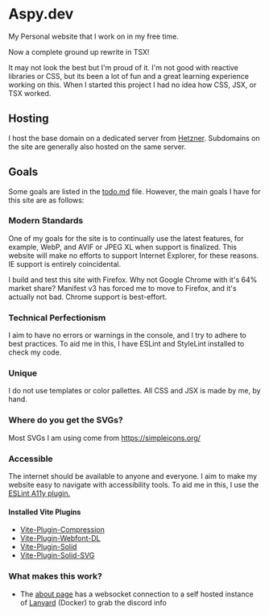 # Aspy.dev

My Personal website that I work on in my free time.

Now a complete ground up rewrite in TSX!

It may not look the best but I'm proud of it. I'm not good with reactive libraries or CSS, but its been a lot of fun and a great learning experience working on this. When I started this project I had no idea how CSS, JSX, or TSX worked.

## Hosting

I host the base domain on a dedicated server from [Hetzner](https://hetzner.com/). Subdomains on the site are generally also hosted on the same server.

## Goals

Some goals are listed in the [todo.md](/todo.md) file.
However, the main goals I have for this site are as follows:

### Modern Standards

One of my goals for the site is to continually use the latest features, for example, WebP, and AVIF or JPEG XL when support is finalized. This website will make no efforts to support Internet Explorer, for these reasons. IE support is entirely coincidental.

I build and test this site with Firefox.
Why not Google Chrome with it's 64% market share? Manifest v3 has forced me to move to Firefox, and it's actually not bad.
Chrome support is best-effort.

### Technical Perfectionism

I aim to have no errors or warnings in the console, and I try to adhere to best practices. To aid me in this, I have ESLint and StyleLint installed to check my code.

### Unique

I do not use templates or color pallettes. All CSS and JSX is made by me, by hand.

### Where do you get the SVGs?

Most SVGs I am using come from <https://simpleicons.org/>

### Accessible

The internet should be available to anyone and everyone. I aim to make my website easy to navigate with accessibility tools. To aid me in this, I use the [ESLint A11y plugin.](https://github.com/jsx-eslint/eslint-plugin-jsx-a11y)

#### Installed Vite Plugins

- [Vite-Plugin-Compression](https://github.com/vbenjs/vite-plugin-compression)
- [Vite-Plugin-Webfont-DL](https://github.com/feat-agency/vite-plugin-webfont-dl)
- [Vite-Plugin-Solid](https://github.com/solidjs/vite-plugin-solid)
- [Vite-Plugin-Solid-SVG](https://github.com/jfgodoy/vite-plugin-solid-svg)

### What makes this work?

- The [about page](https://aspy.dev/about) has a websocket connection to a self hosted instance of [Lanyard](https://github.com/Phineas/lanyard) (Docker) to grab the discord info
